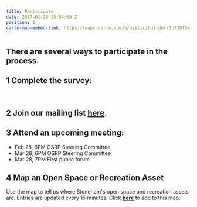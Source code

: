 ```yaml
---
title: Participate
date: 2017-01-26 15:54:00 Z
position: 1
carto-map-embed-link: https://mapc.carto.com/u/mystic/builder/7b538f5e-e1b5-11e6-ab3d-0e233c30368f/embed
---
```


## There are several ways to participate in the process.

## **1   Complete the survey:**

<script>(function(t,e,o,s){var n,c,i;t.SMCX=t.SMCX||[],e.getElementById(s)||(n=e.getElementsByTagName(o),c=n[n.length-1],i=e.createElement(o),i.type="text/javascript",i.async=!0,i.id=s,i.src=["https:"===location.protocol?"https://":"http://","widget.surveymonkey.com/collect/website/js/gvkOfdMSpcq7Kt3g7tkW6n3jFiCo_2BLG4sb_2FiDReY3alxUfogCEDqSwsJRmjT5yhE.js"].join(""),c.parentNode.insertBefore(i,c))})(window,document,"script","smcx-sdk");</script><br>


## **2   Join our mailing list [here](http://mapc.ma/stonehamosrp-mail).**

## **3   Attend an upcoming meeting:**

* Feb 28, 6PM OSRP Steering Committee
* Mar 28, 6PM OSRP Steering Committee
* Mar 28, 7PM First public forum

## **4   Map an Open Space or Recreation Asset**

Use the map to tell us where Stoneham's open space and recreation assets are. Entries are updated every 15 minutes. Click  **[here](https://app.localdata.com/mobile/#stoneham-osrp)** to add to this map.